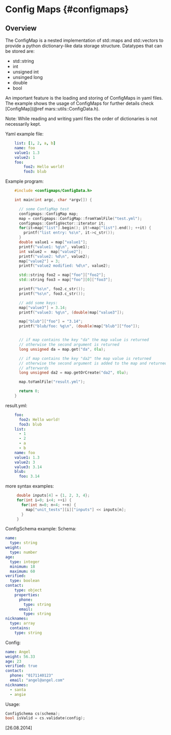 Config Maps {#configmaps}
===========

## Overview

The ConfigMap is a nested implementation of std::maps and std::vectors to provide a python dictionary-like data storage structure. Datatypes that can be stored are:

 - std::string
 - int
 - unsigned int
 - unsinged long
 - double
 - bool

An important feature is the loading and storing of ConfigMaps in yaml files. The example shows the usage of ConfigMaps for further details check [ConfigMap](@ref mars::utils::ConfigData.h).

Note: While reading and writing yaml files the order of dictionaries is not necessarily kept.

Yaml example file:
```yaml
    list: [1, 2, a, b]
    name: foo
    value1: 1.3
    value2: 1
    foo:
        foo2: Hello world!
        foo3: blub
```

Example program:

```cpp
    #include <configmaps/ConfigData.h>

    int main(int argc, char *argv[]) {

      // some ConfigMap test
      configmaps::ConfigMap map;
      map = configmaps::ConfigMap::fromYamlFile("test.yml");
      configmaps::ConfigVector::iterator it;
      for(it=map["list"].begin(); it!=map["list"].end(); ++it) {
        printf("list entry: %s\n", it->c_str());
      }
      double value1 = map["value1"];
      printf("value1: %g\n", value1);
      int value2 =  map["value2"];
      printf("value2: %d\n", value2);
      map["value2"] = 3;
      printf("value2 modified: %d\n", value2);

      std::string foo2 = map["foo"]["foo2"];
      std::string foo3 = map["foo"][0]["foo3"];

      printf("%s\n", foo2.c_str());
      printf("%s\n", foo3.c_str());

      // add some keys:
      map["value3"] = 3.14;
      printf("value3: %g\n", (double)map["value3"]);

      map["blub"]["foo"] = "3.14";
      printf("blub/foo: %g\n", (double)map["blub"]["foo"]);


      // if map contains the key "da" the map value is returned
      // otherwise the second argument is returned
      long unsigned da = map.get("da", 0lu);

      // if map contains the key "da2" the map value is returned
      // otherwise the second argument is added to the map and returned
      // afterwards
      long unsigned da2 = map.getOrCreate("da2", 0lu);

      map.toYamlFile("result.yml");

      return 0;
    }
```

result.yml:
```yaml
    foo:
      foo2: Hello world!
      foo3: blub
    list:
      - 1
      - 2
      - a
      - b
    name: foo
    value1: 1.3
    value2: 3
    value3: 3.14
    blub:
      foo: 3.14
```
more syntax examples:
```cpp
     double inputs[4] = {1, 2, 3, 4};
     for(int i=0; i<4; ++i) {
       for(int n=0; n<4; ++n) {
         map["unit_tests"][i]["inputs"] << inputs[n];
       }
     }
```

ConfigSchema example:
Schema:
```yaml
name:
  type: string
weight:
  type: number
age:
  type: integer
  minimum: 18
  maximum: 60
verified: 
  type: boolean
contact:
    type: object
    properties:
      phone:
        type: string
      email: 
        type: string                                                                                                         
nicknames:
  type: array
  contains:
    type: string
```

Config:
```yaml
name: Angel
weight: 56.33
age: 23
verified: true
contact:
  phone: "0171140123"
  email: "angel@angel.com"
nicknames:
  - santa
  - angie
```

Usage:
```cpp
ConfigSchema cs(schema);
bool isValid = cs.validate(config);
```

\[26.08.2014\]

